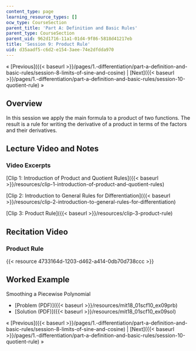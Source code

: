 ```yaml
---
content_type: page
learning_resource_types: []
ocw_type: CourseSection
parent_title: 'Part A: Definition and Basic Rules'
parent_type: CourseSection
parent_uid: 962d1716-11a1-01d4-9f86-5818d41217eb
title: 'Session 9: Product Rule'
uid: d35aadf5-c6d2-e154-3aee-74e2dfdda970
---
```


« [Previous]({{< baseurl >}}/pages/1.-differentiation/part-a-definition-and-basic-rules/session-8-limits-of-sine-and-cosine) | [Next]({{< baseurl >}}/pages/1.-differentiation/part-a-definition-and-basic-rules/session-10-quotient-rule) »

Overview
--------

In this session we apply the main formula to a product of two functions. The result is a rule for writing the derivative of a product in terms of the factors and their derivatives.

Lecture Video and Notes
-----------------------

### Video Excerpts

[Clip 1: Introduction of Product and Quotient Rules]({{< baseurl >}}/resources/clip-1-introduction-of-product-and-quotient-rules)

[Clip 2: Introduction to General Rules for Differentiation]({{< baseurl >}}/resources/clip-2-introduction-to-general-rules-for-differentiation)

[Clip 3: Product Rule]({{< baseurl >}}/resources/clip-3-product-rule)

Recitation Video
----------------

### Product Rule

{{< resource 4733164d-1203-d462-a414-0db70d738ccc >}}

Worked Example
--------------

Smoothing a Piecewise Polynomial

*   [Problem (PDF)]({{< baseurl >}}/resources/mit18_01scf10_ex09prb)
*   [Solution (PDF)]({{< baseurl >}}/resources/mit18_01scf10_ex09sol)

« [Previous]({{< baseurl >}}/pages/1.-differentiation/part-a-definition-and-basic-rules/session-8-limits-of-sine-and-cosine) | [Next]({{< baseurl >}}/pages/1.-differentiation/part-a-definition-and-basic-rules/session-10-quotient-rule) »